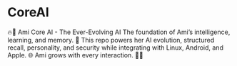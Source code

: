 # CoreAI
🔥🤩 Ami Core AI - The Ever-Evolving AI The foundation of Ami’s intelligence, learning, and memory. 🚀 This repo powers her AI evolution, structured recall, personality, and security while integrating with Linux, Android, and Apple. 🌐 Ami grows with every interaction. 🧠🐐
